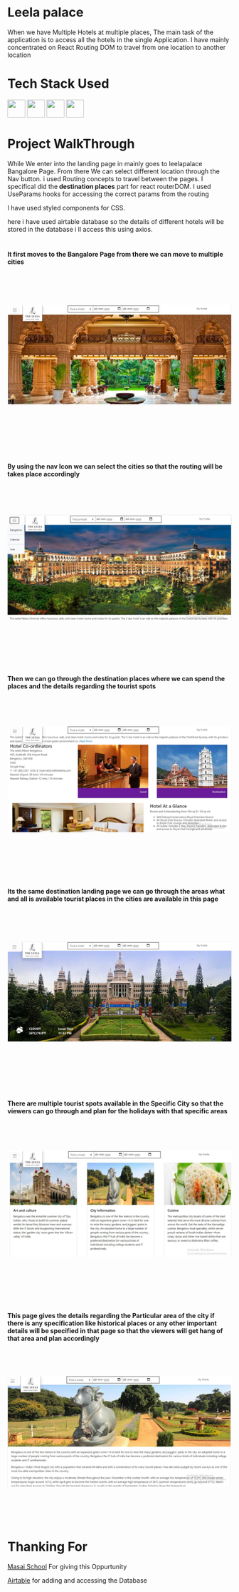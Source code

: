 <h1>Leela palace</h1>
 <p>When we have Multiple Hotels at multiple places, The main task of the application is to access all the hotels in the single Application. I have mainly concentrated on React Routing DOM to travel from one location to another location</p>
  
  <h1>Tech Stack Used</h1>
  <p>
      <img src ="https://devicon.dev/devicon.git/icons/react/react-original.svg" height="40px" width="40px"/>
      <img src = "https://reactrouter.com/safari-pinned-tab.svg" height="40px" width="40px" style="object-fit:cover"/>
        <img src = "https://devicon.dev/devicon.git/icons/html5/html5-original.svg" height="40px" width="40px" style="object-fit:cover"/>
        <img src = "https://devicon.dev/devicon.git/icons/css3/css3-original.svg" height="40px" width="40px" style="object-fit:cover"/>       
     </p>
  
  <h1>Project WalkThrough</h1>
  <p>While We enter into the landing page in mainly goes to leelapalace Bangalore Page. From there We can select different location through the Nav button. i used Routing concepts to travel between the pages. I specifical did the<span><b> destination places</b><span> part for react routerDOM. I used UseParams hooks for accessing the correct params from the routing</p>
  <p>
  I have used styled components for CSS. 
  </p>
 <p>here i have used airtable database so the details of different hotels will be stored in the database i ll access this using axios.</p>
 <h1></h1>
 <b>It first moves to the Bangalore Page from there we can move to multiple cities</b>
  <img src="img/landingPage.JPG" alt="landingPage" height="400px" width="1000px" style="object-fit:contain"/>
 <h1></h1>
 <b>By using the nav Icon we can select the cities so that the routing will be takes place accordingly</b>
  <img src="img/citySelection.JPG" alt="landingPage" height="400px" width="1000px" style="object-fit:contain"/>
 <h1></h1>
 <b> Then we can go through the destination places where we can spend the places and the details regarding the tourist spots</b>
 <img src="img/destinationLookup.JPG" alt="landingPage" height="400px" width="1000px" style="object-fit:contain"/>
<h1></h1>
 <b>Its the same destination landing page we can go through the areas what and all is available tourist places in the cities are available in this page</b>
 <img src="img/destinationLandingPage.JPG" alt="landingPage" height="400px" width="1000px" style="object-fit:contain"/>
 <h1></h1>
 <b>There are multiple tourist spots available in the Specific City so that the viewers can go through and plan for the holidays with that specific areas</b>
 <img src="img/specifiesAreas.JPG" alt="landingPage" height="400px" width="1000px" style="object-fit:contain"/>
 <h1></h1>
 <b>This page gives the details regarding the Particular area of the city if there is any specification like historical places or any other important details will be specified in that page so that the viewers will get hang of that area and plan accordingly</b>
 <img src="img/areaDetails.JPG" alt="landingPage" height="400px" width="1000px" style="object-fit:contain"/>
 
 <h1></h1>
 <h1>Thanking For</h1>
 <p><a href="https://masaischool.com/">Masai School</a> For giving this Oppurtunity </p>
 <p><a href="https://airtable.com/">Airtable</a>  for adding and accessing the Database</p>
 
 
  
  
